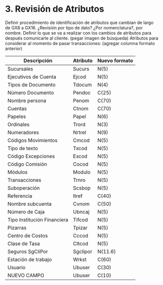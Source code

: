 # 3. Revisión de Atributos

Definir procedimiento de identificación de atributos que cambian de largo de GX8 a GX16. ¿Revisión por tipo de dato? ¿Por nomenclatura?, por nombre.
Definir lo que se va a realizar con los cambios de atributos para después comunicarle al cliente.
(pegar imagen de búsqueda)
Atributos para considerar al momento de pasar transacciones: (agregar columna formato anterior)






| Descripción                      | Atributo | Nuevo formato |
|----------------------------------|----------|---------------|
| Sucursales                       | Sucurs   | N(5)          |
| Ejecutivos de Cuenta             | Ejcod    | N(5)          |
| Tipos de Documento               | Tdocum   | N(4)          |
| Número Documento                 | Pendoc   | C(25)         |
| Nombre persona                   | Penom    | C(70)         |
| Cuentas                         | Ctnom    | C(70)         |
| Papeles                         | Papel    | N(6)          |
| Ordinales                       | Trord    | N(3)          |
| Numeradores                      | Nrtrel   | N(9)          |
| Códigos Movimientos              | Cmcod    | N(5)          |
| Tipo de texto                    | Txcod    | N(5)          |
| Código Excepciones              | Excod    | N(5)          |
| Código Comisión                  | Cocod    | N(5)          |
| Módulos                         | Modulo   | N(5)          |
| Transacciones                    | Trnro    | N(5)          |
| Suboperación                    | Scsbop   | N(5)          |
| Referencia                      | Itref    | C(40)         |
| Nombre subcuenta                | Cvnom    | C(50)         |
| Número de Caja                  | Ubncaj   | N(5)          |
| Tipo Institución Financiera      | Tifcod   | N(5)          |
| Pizarras                        | Tpizar   | N(5)          |
| Centro de Costos                | Cccod    | N(5)          |
| Clase de Tasa                   | Cltcod   | N(5)          |
| Seguros SgCliPor               | Sgclipor | N(11.6)       |
| Estación de trabajo             | Wrkst    | C(60)         |
| Usuario                         | Ubuser   | C(30)         |
| NUEVO CAMPO                         | Ubuser   | C(10)         |



